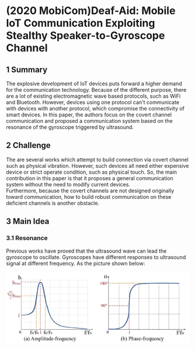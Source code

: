 # (2020 MobiCom)Deaf-Aid: Mobile IoT Communication Exploiting Stealthy Speaker-to-Gyroscope Channel

## 1 Summary
The explosive development of IoT devices puts forward a higher demand for the communication technology. Because of the different purpose, there are a lot of existing electromagnetic wave based protocols, such as WiFi and Bluetooth. However, devices using one protocol can't communicate with devices with another protocol, which compromise the connectivity of smart devices. In this paper, the authors focus on the covert channel communication and proposed a communication system based on the resonance of the gyroscope triggered by ultrasound.

## 2 Challenge
The are several works which attempt to build connection via covert channel such as physical vibration. However, such devices all need either expensive device or strict operate condition, such as physical touch. So, the main contribution in this paper is that it proposes a general communication system without the need to modify current devices.  
Furthermore, because the covert channels are not designed originally toward communication, how to build robust communication on these deficient channels is another obstacle.

## 3 Main Idea
### 3.1 Resonance
Previous works have proved that the ultrasound wave can lead the gyroscope to oscillate. Gyroscopes have different responses to ultrasound signal at different frequency. As the picture shown below:

![resonance](../images/wk10_reso.PNG)

